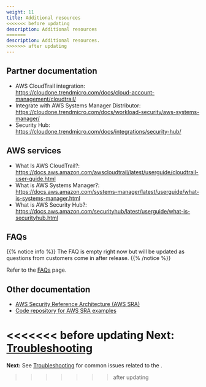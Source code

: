 ```yaml
---
weight: 11
title: Additional resources
<<<<<<< before updating
description: Additional resources
=======
description: Additional resources.
>>>>>>> after updating
---
```


## Partner documentation

* AWS CloudTrail integration: <https://cloudone.trendmicro.com/docs/cloud-account-management/cloudtrail/>
* Integrate with AWS Systems Manager Distributor: <https://cloudone.trendmicro.com/docs/workload-security/aws-systems-manager/>
* Security Hub: <https://cloudone.trendmicro.com/docs/integrations/security-hub/>

## AWS services

* What Is AWS CloudTrail?: <https://docs.aws.amazon.com/awscloudtrail/latest/userguide/cloudtrail-user-guide.html>
* What is AWS Systems Manager?: <https://docs.aws.amazon.com/systems-manager/latest/userguide/what-is-systems-manager.html>
* What is AWS Security Hub?: <https://docs.aws.amazon.com/securityhub/latest/userguide/what-is-securityhub.html>

## FAQs

{{% notice info %}}
The FAQ is empty right now but will be updated as questions from customers come in after release.
{{% /notice %}}

Refer to the [FAQs](/faqs/index.html) page.

## Other documentation

* [AWS Security Reference Architecture (AWS SRA)](https://docs.aws.amazon.com/prescriptive-guidance/latest/security-reference-architecture/welcome.html)
* [Code repository for AWS SRA examples](https://docs.aws.amazon.com/prescriptive-guidance/latest/security-reference-architecture/code-repo.html)

<<<<<<< before updating
**Next:** [Troubleshooting](/troubleshooting/index.html)
=======

**Next:** See [Troubleshooting](/troubleshooting/index.html) for common issues related to the <project-name>.
>>>>>>> after updating
